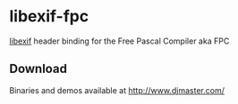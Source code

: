 libexif-fpc
===========
[libexif](http://libexif.sourceforge.net/) header binding for the Free Pascal Compiler aka FPC

Download
--------
Binaries and demos available at http://www.djmaster.com/
